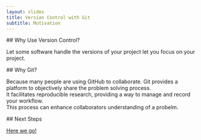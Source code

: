 ```yaml
---
layout: slides
title: Version Control with Git
subtitle: Motivation
---
```

<section class="slide">
## Why Use Version Control?

Let some software handle the versions of your project let you focus on your
project.
</section>
<section class="slide">
## Why Git?

Because many people are using GitHub to collaborate.
Git provides a platform to objectively share the problem solving process.  
It facilitates reproducible research, providing a way to manage and record your workflow.  
This process can enhance collaborators understanding of a probelm.  

</section>
<section class="slide">
## Next Steps

[Here we go!](01-backup.html)
</section>

